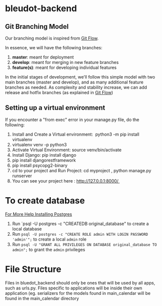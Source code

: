 # bleudot-backend

## Git Branching Model

Our branching model is inspired from [Git Flow](https://nvie.com/posts/a-successful-git-branching-model/).

In essence, we will have the following branches:
1. **master**: meant for deployment
2. **develop**: meant for merging in new feature branches
3. **feature(s)**: meant for developing individual features

In the initial stages of development, we'll follow this simple model with two main branches (master and develop), and as many additional feature branches as needed. As complexity and stability increase, we can add release and hotfix branches (as explained in [Git Flow](https://nvie.com/posts/a-successful-git-branching-model/))


## Setting up a virtual environment
If you encounter a "from exec" error in your manage.py file, do the following:  

1. Install and Create a Virtual environment:  python3 -m pip install virtualenv
2. virtualenv venv -p python3 
3. Activate Virtual Environment: source venv/bin/activate 
4. Install Django: pip install django 
5. pip install djangorestframework
6. pip install psycopg2-binary
7. cd to your project and Run Project: cd myproject , python manage.py runserver 
8. You can see your project here : http://127.0.0.1:8000/ 

# To create database
[For More Help Installing Postgres](https://gist.github.com/ibraheem4/ce5ccd3e4d7a65589ce84f2a3b7c23a3)

1. Run `psql -U postgres -c "CREATEDB original_database" to create a local database
2. Run `psql -U postgres -c "CREATE ROLE admin WITH LOGIN PASSWORD 'admin'";` to create a local `admin` role
3. Run `psql -U "GRANT ALL PRIVILEGES ON DATABASE original_database TO admin";` to grant the `admin` privileges

# File Structure

Files in bluedot_backend should only be ones that will be used by all apps, such as urls.py.
Files specific to applications will be inside their own application (eg. serializers for the models found in main_calendar will be found in the main_calendar directory
